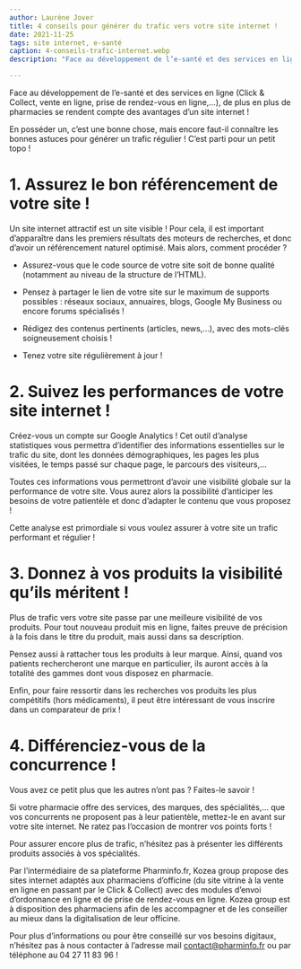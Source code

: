 ```yaml
---
author: Laurène Jover
title: 4 conseils pour générer du trafic vers votre site internet !
date: 2021-11-25
tags: site internet, e-santé
caption: 4-conseils-trafic-internet.webp
description: "Face au développement de l’e-santé et des services en ligne (Click & Collect, vente en ligne, prise de rendez-vous en ligne,…), de plus en plus de pharmacies se rendent compte des avantages d’un site internet !"

---
```


Face au développement de l’e-santé et des services en ligne (Click & Collect, vente en ligne, prise de rendez-vous en ligne,…), de plus en plus de pharmacies se rendent compte des avantages d’un site internet !

En posséder un, c’est une bonne chose, mais encore faut-il connaître les bonnes astuces pour générer un trafic régulier ! C’est parti pour un petit topo !

# 1. Assurez le bon référencement de votre site !

Un site internet attractif est un site visible ! Pour cela, il est important d’apparaître dans les premiers résultats des moteurs de recherches, et donc d’avoir un référencement naturel optimisé. Mais alors, comment procéder ?

* Assurez-vous que le code source de votre site soit de bonne qualité (notamment au niveau de la structure de l’HTML).

* Pensez à partager le lien de votre site sur le maximum de supports possibles : réseaux sociaux, annuaires, blogs, Google My Business ou encore forums spécialisés !

* Rédigez des contenus pertinents (articles, news,…), avec des mots-clés soigneusement choisis !

* Tenez votre site régulièrement à jour !

# 2. Suivez les performances de votre site internet !

Créez-vous un compte sur Google Analytics ! Cet outil d’analyse statistiques vous permettra d’identifier des informations essentielles sur le trafic du site, dont les données démographiques, les pages les plus visitées, le temps passé sur chaque page, le parcours des visiteurs,…

Toutes ces informations vous permettront d’avoir une visibilité globale sur la performance de votre site. Vous aurez alors la possibilité d’anticiper les besoins de votre patientèle et donc d’adapter le contenu que vous proposez !

Cette analyse est primordiale si vous voulez assurer à votre site un trafic performant et régulier !

# 3. Donnez à vos produits la visibilité qu’ils méritent !

Plus de trafic vers votre site passe par une meilleure visibilité de vos produits. Pour tout nouveau produit mis en ligne, faites preuve de précision à la fois dans le titre du produit, mais aussi dans sa description.

Pensez aussi à rattacher tous les produits à leur marque. Ainsi, quand vos patients rechercheront une marque en particulier, ils auront accès à la totalité des gammes dont vous disposez en pharmacie.

Enfin, pour faire ressortir dans les recherches vos produits les plus compétitifs (hors médicaments), il peut être intéressant de vous inscrire dans un comparateur de prix !


# 4. Différenciez-vous de la concurrence !
Vous avez ce petit plus que les autres n’ont pas ? Faites-le savoir !

Si votre pharmacie offre des services, des marques, des spécialités,… que vos concurrents ne proposent pas à leur patientèle, mettez-le en avant sur votre site internet. Ne ratez pas l’occasion de montrer vos points forts !

Pour assurer encore plus de trafic, n’hésitez pas à présenter les différents produits associés à vos spécialités.

Par l’intermédiaire de sa plateforme Pharminfo.fr, Kozea group propose des sites internet adaptés aux pharmaciens d’officine (du site vitrine à la vente en ligne en passant par le Click & Collect) avec des modules d’envoi d’ordonnance en ligne et de prise de rendez-vous en ligne.  Kozea group est à disposition des pharmaciens afin de les accompagner et de les conseiller au mieux dans la digitalisation de leur officine.

Pour plus d’informations ou pour être conseillé sur vos besoins digitaux, n’hésitez pas à nous contacter à l’adresse mail contact@pharminfo.fr ou par téléphone au 04 27 11 83 96 !
